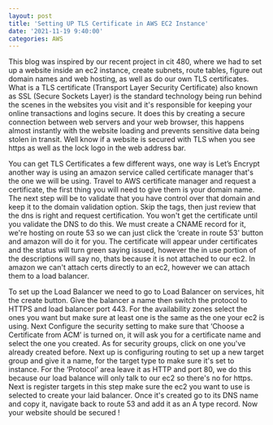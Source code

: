 ```yaml
---
layout: post
title: 'Setting UP TLS Certificate in AWS EC2 Instance'
date: '2021-11-19 9:40:00'
categories: AWS
---
```


This blog was inspired by our recent project in cit 480, where we had to set up a website inside an ec2 instance, create subnets, route tables, figure out domain names and web hosting, as well as do our own TLS certificates. What is a TLS certificate (Transport Layer Security Certificate) also known as SSL (Secure Sockets Layer) is the standard technology being run behind the scenes in the websites you visit and it's responsible for keeping your online transactions and logins secure. It does this by creating a secure connection between web servers and your web browser, this happens almost instantly with the website loading and prevents sensitive data being stolen in transit. Well know if a website is secured with TLS when you see https as well as the lock logo in the web address bar. 

You can get TLS Certificates a few different ways, one way is Let’s Encrypt another way is using an amazon service called certificate manager that's the one we will be using. Travel to AWS certificate manager and request a certificate, the first thing you will need to give them is your domain name. The next step will be to validate that you have control over that domain and keep it to the domain validation option. Skip the tags, then just review that the dns is right and request certification. You won't get the certificate until you validate the DNS to do this. We must create a CNAME record for it, we're hosting on route 53 so we can just click the ‘create in route 53' button and amazon will do it for you.  The certificate will appear under certificates and the status will turn green saying issued, however the in use portion of the descriptions will say no, thats because it is not attached to our ec2. In amazon we can't attach certs directly to an ec2, however we can attach them to a load balancer. 

To set up the Load Balancer we need to go to Load Balancer on services, hit the create button. Give the balancer a name then switch the protocol to HTTPS and load balancer port 443. For the availability zones select the ones you want but make sure at least one is the same as the one your ec2 is using. Next Configure the security setting to make sure that ‘Choose a Certificate from ACM’ is turned on, it will ask you for a certificate name and select the one you created. As for security groups, click on one you've already created before.  Next up is configuring routing to set up a new target group and give it a name, for the target type to make sure it's set to instance. For the ‘Protocol’ area leave it as HTTP and port 80, we do this because our load balance will only talk to our ec2 so there's no for https.  Next is register targets in this step make sure the ec2 you want to use is selected to create your laid balancer. Once it's created go to its DNS name and copy it, navigate back to route 53 and add it as an A type record. Now your website should be secured !

